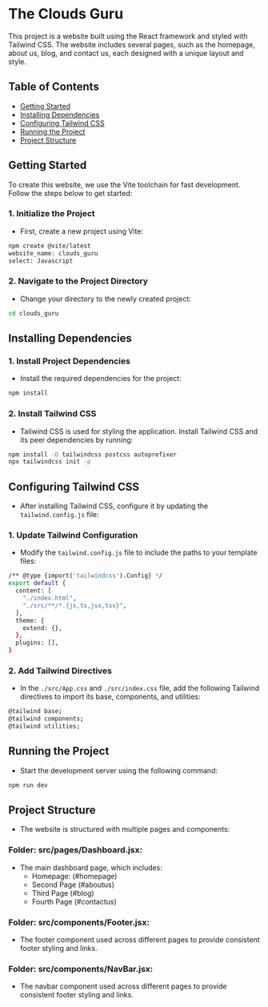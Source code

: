 # The Clouds Guru

This project is a website built using the React framework and styled with Tailwind CSS. The website includes several pages, such as the homepage, about us, blog, and contact us, each designed with a unique layout and style.

## Table of Contents
- [Getting Started](#getting-started)
- [Installing Dependencies](#installing-dependencies)
- [Configuring Tailwind CSS](#configuring-tailwind-css)
- [Running the Project](#running-the-project)
- [Project Structure](#project-structure)

## Getting Started

To create this website, we use the Vite toolchain for fast development. Follow the steps below to get started:

### 1. Initialize the Project
+ First, create a new project using Vite:

```bash
npm create @vite/latest
website_name: clouds_guru
select: Javascript
```

### 2. Navigate to the Project Directory
+ Change your directory to the newly created project:

```bash
cd clouds_guru
```

## Installing Dependencies

### 1. Install Project Dependencies
+ Install the required dependencies for the project:

```bash
npm install
```

### 2. Install Tailwind CSS
+ Tailwind CSS is used for styling the application. Install Tailwind CSS and its peer dependencies by running:

```bash
npm install -D tailwindcss postcss autoprefixer
npx tailwindcss init -p
```


## Configuring Tailwind CSS
+ After installing Tailwind CSS, configure it by updating the `tailwind.config.js` file:

### 1. Update Tailwind Configuration
+ Modify the `tailwind.config.js` file to include the paths to your template files:

```bash
/** @type {import('tailwindcss').Config} */
export default {
  content: [
    "./index.html",
    "./src/**/*.{js,ts,jsx,tsx}",
  ],
  theme: {
    extend: {},
  },
  plugins: [],
}
```

### 2. Add Tailwind Directives
+ In the `./src/App.css` and `./src/index.css`  file, add the following Tailwind directives to import its base, components, and utilities:

```bash
@tailwind base;
@tailwind components;
@tailwind utilities;
```

## Running the Project
+ Start the development server using the following command:

```bash
npm run dev
```

## Project Structure
+ The website is structured with multiple pages and components:

### Folder: src/pages/Dashboard.jsx:
* The main dashboard page, which includes:
  * Homepage: (#homepage)
  * Second Page (#aboutus)
  * Third Page (#blog)
  * Fourth Page (#contactus)

### Folder: src/components/Footer.jsx:  
* The footer component used across different pages to provide consistent footer styling and links.

### Folder: src/components/NavBar.jsx:
* The navbar component used across different pages to provide consistent footer styling and links.